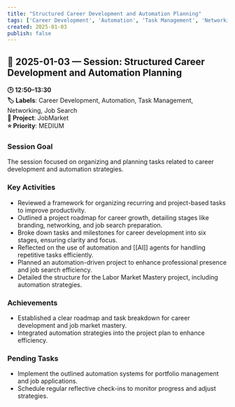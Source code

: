 ```yaml
---
title: "Structured Career Development and Automation Planning"
tags: ['Career Development', 'Automation', 'Task Management', 'Networking', 'Job Search']
created: 2025-01-03
publish: false
---
```


## 📅 2025-01-03 — Session: Structured Career Development and Automation Planning

**🕒 12:50–13:30**  
**🏷️ Labels**: Career Development, Automation, Task Management, Networking, Job Search  
**📂 Project**: JobMarket  
**⭐ Priority**: MEDIUM  


### Session Goal
The session focused on organizing and planning tasks related to career development and automation strategies.

### Key Activities
- Reviewed a framework for organizing recurring and project-based tasks to improve productivity.
- Outlined a project roadmap for career growth, detailing stages like branding, networking, and job search preparation.
- Broke down tasks and milestones for career development into six stages, ensuring clarity and focus.
- Reflected on the use of automation and [[AI]] agents for handling repetitive tasks efficiently.
- Planned an automation-driven project to enhance professional presence and job search efficiency.
- Detailed the structure for the Labor Market Mastery project, including automation strategies.

### Achievements
- Established a clear roadmap and task breakdown for career development and job market mastery.
- Integrated automation strategies into the project plan to enhance efficiency.

### Pending Tasks
- Implement the outlined automation systems for portfolio management and job applications.
- Schedule regular reflective check-ins to monitor progress and adjust strategies.
